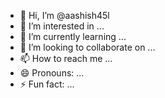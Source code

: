 - 👋 Hi, I’m @aashish45l
- 👀 I’m interested in ...
- 🌱 I’m currently learning ...
- 💞️ I’m looking to collaborate on ...
- 📫 How to reach me ...
- 😄 Pronouns: ...
- ⚡ Fun fact: ...

<!---
aashish45l/aashish45l is a ✨ special ✨ repository because its `README.md` (this file) appears on your GitHub profile.
You can click the Preview link to take a look at your changes.
--->
